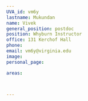 ```yaml
---
UVA_id: vm6y
lastname: Mukundan
name: Vivek
general_position: postdoc
position: Whyburn Instructor
office: 131 Kerchof Hall
phone:
email: vm6y@virginia.edu
image:
personal_page:

areas:



---
```

